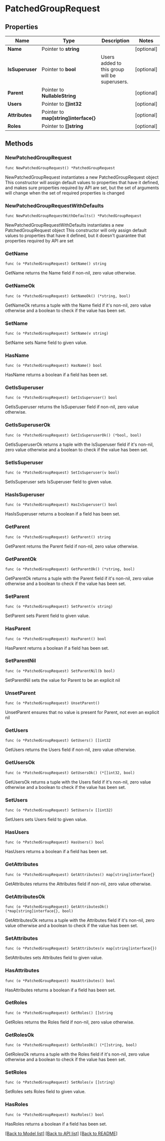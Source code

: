 # PatchedGroupRequest

## Properties

Name | Type | Description | Notes
------------ | ------------- | ------------- | -------------
**Name** | Pointer to **string** |  | [optional] 
**IsSuperuser** | Pointer to **bool** | Users added to this group will be superusers. | [optional] 
**Parent** | Pointer to **NullableString** |  | [optional] 
**Users** | Pointer to **[]int32** |  | [optional] 
**Attributes** | Pointer to **map[string]interface{}** |  | [optional] 
**Roles** | Pointer to **[]string** |  | [optional] 

## Methods

### NewPatchedGroupRequest

`func NewPatchedGroupRequest() *PatchedGroupRequest`

NewPatchedGroupRequest instantiates a new PatchedGroupRequest object
This constructor will assign default values to properties that have it defined,
and makes sure properties required by API are set, but the set of arguments
will change when the set of required properties is changed

### NewPatchedGroupRequestWithDefaults

`func NewPatchedGroupRequestWithDefaults() *PatchedGroupRequest`

NewPatchedGroupRequestWithDefaults instantiates a new PatchedGroupRequest object
This constructor will only assign default values to properties that have it defined,
but it doesn't guarantee that properties required by API are set

### GetName

`func (o *PatchedGroupRequest) GetName() string`

GetName returns the Name field if non-nil, zero value otherwise.

### GetNameOk

`func (o *PatchedGroupRequest) GetNameOk() (*string, bool)`

GetNameOk returns a tuple with the Name field if it's non-nil, zero value otherwise
and a boolean to check if the value has been set.

### SetName

`func (o *PatchedGroupRequest) SetName(v string)`

SetName sets Name field to given value.

### HasName

`func (o *PatchedGroupRequest) HasName() bool`

HasName returns a boolean if a field has been set.

### GetIsSuperuser

`func (o *PatchedGroupRequest) GetIsSuperuser() bool`

GetIsSuperuser returns the IsSuperuser field if non-nil, zero value otherwise.

### GetIsSuperuserOk

`func (o *PatchedGroupRequest) GetIsSuperuserOk() (*bool, bool)`

GetIsSuperuserOk returns a tuple with the IsSuperuser field if it's non-nil, zero value otherwise
and a boolean to check if the value has been set.

### SetIsSuperuser

`func (o *PatchedGroupRequest) SetIsSuperuser(v bool)`

SetIsSuperuser sets IsSuperuser field to given value.

### HasIsSuperuser

`func (o *PatchedGroupRequest) HasIsSuperuser() bool`

HasIsSuperuser returns a boolean if a field has been set.

### GetParent

`func (o *PatchedGroupRequest) GetParent() string`

GetParent returns the Parent field if non-nil, zero value otherwise.

### GetParentOk

`func (o *PatchedGroupRequest) GetParentOk() (*string, bool)`

GetParentOk returns a tuple with the Parent field if it's non-nil, zero value otherwise
and a boolean to check if the value has been set.

### SetParent

`func (o *PatchedGroupRequest) SetParent(v string)`

SetParent sets Parent field to given value.

### HasParent

`func (o *PatchedGroupRequest) HasParent() bool`

HasParent returns a boolean if a field has been set.

### SetParentNil

`func (o *PatchedGroupRequest) SetParentNil(b bool)`

 SetParentNil sets the value for Parent to be an explicit nil

### UnsetParent
`func (o *PatchedGroupRequest) UnsetParent()`

UnsetParent ensures that no value is present for Parent, not even an explicit nil
### GetUsers

`func (o *PatchedGroupRequest) GetUsers() []int32`

GetUsers returns the Users field if non-nil, zero value otherwise.

### GetUsersOk

`func (o *PatchedGroupRequest) GetUsersOk() (*[]int32, bool)`

GetUsersOk returns a tuple with the Users field if it's non-nil, zero value otherwise
and a boolean to check if the value has been set.

### SetUsers

`func (o *PatchedGroupRequest) SetUsers(v []int32)`

SetUsers sets Users field to given value.

### HasUsers

`func (o *PatchedGroupRequest) HasUsers() bool`

HasUsers returns a boolean if a field has been set.

### GetAttributes

`func (o *PatchedGroupRequest) GetAttributes() map[string]interface{}`

GetAttributes returns the Attributes field if non-nil, zero value otherwise.

### GetAttributesOk

`func (o *PatchedGroupRequest) GetAttributesOk() (*map[string]interface{}, bool)`

GetAttributesOk returns a tuple with the Attributes field if it's non-nil, zero value otherwise
and a boolean to check if the value has been set.

### SetAttributes

`func (o *PatchedGroupRequest) SetAttributes(v map[string]interface{})`

SetAttributes sets Attributes field to given value.

### HasAttributes

`func (o *PatchedGroupRequest) HasAttributes() bool`

HasAttributes returns a boolean if a field has been set.

### GetRoles

`func (o *PatchedGroupRequest) GetRoles() []string`

GetRoles returns the Roles field if non-nil, zero value otherwise.

### GetRolesOk

`func (o *PatchedGroupRequest) GetRolesOk() (*[]string, bool)`

GetRolesOk returns a tuple with the Roles field if it's non-nil, zero value otherwise
and a boolean to check if the value has been set.

### SetRoles

`func (o *PatchedGroupRequest) SetRoles(v []string)`

SetRoles sets Roles field to given value.

### HasRoles

`func (o *PatchedGroupRequest) HasRoles() bool`

HasRoles returns a boolean if a field has been set.


[[Back to Model list]](../README.md#documentation-for-models) [[Back to API list]](../README.md#documentation-for-api-endpoints) [[Back to README]](../README.md)



